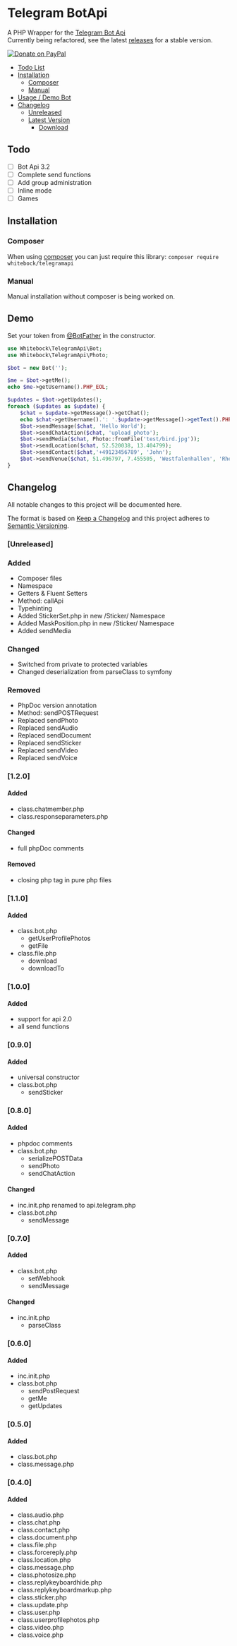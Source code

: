 # Telegram BotApi
A PHP Wrapper for the [Telegram Bot Api](https://core.telegram.org/bots/api)  
Currently being refactored, see the latest [releases](https://github.com/Whitebock/TelegramBot-ApiWrapper/releases") for a stable version.

<span ><a href="https://www.paypal.me/SvenDrewniok" title="Donate"><img src="https://img.shields.io/badge/donate-paypal-blue.svg" alt="Donate on PayPal" /></a></span>

* [Todo List](#todo)
* [Installation](#installation)
  * [Composer](#composer)
  * [Manual](#manual)
* [Usage / Demo Bot](#demo)
* [Changelog](#changelog)
  * [Unreleased](#unreleased)
  * [Latest Version](#120)
    * [Download](https://github.com/Whitebock/TelegramApi/releases/tag/1.2.0)


## Todo
- [ ] Bot Api 3.2
- [ ] Complete send functions
- [ ] Add group administration
- [ ] Inline mode
- [ ] Games

## Installation
### Composer
When using [composer](https://getcomposer.org/) you can just require this library: `composer require whitebock/telegramapi`

### Manual
Manual installation without composer is being worked on.

## Demo
Set your token from [@BotFather](https://t.me/BotFather) in the constructor.
```php
use Whitebock\TelegramApi\Bot;
use Whitebock\TelegramApi\Photo;

$bot = new Bot('');

$me = $bot->getMe();
echo $me->getUsername().PHP_EOL;

$updates = $bot->getUpdates();
foreach ($updates as $update) {
    $chat = $update->getMessage()->getChat();
    echo $chat->getUsername().': '.$update->getMessage()->getText().PHP_EOL;
    $bot->sendMessage($chat, 'Hello World');
    $bot->sendChatAction($chat, 'upload_photo');
    $bot->sendMedia($chat, Photo::fromFile('test/bird.jpg'));
    $bot->sendLocation($chat, 52.520038, 13.404799);
    $bot->sendContact($chat,'+49123456789', 'John');
    $bot->sendVenue($chat, 51.496797, 7.455505, 'Westfalenhallen', 'Rheinlanddamm 200, 44139 Dortmund');
}
```

## Changelog
All notable changes to this project will be documented here.

The format is based on [Keep a Changelog](http://keepachangelog.com/en/1.0.0/)
and this project adheres to [Semantic Versioning](http://semver.org/spec/v2.0.0.html).

### [Unreleased]
### Added
- Composer files
- Namespace
- Getters & Fluent Setters
- Method: callApi
- Typehinting
- Added StickerSet.php in new /Sticker/ Namespace
- Added MaskPosition.php in new /Sticker/ Namespace
- Added sendMedia
### Changed
- Switched from private to protected variables
- Changed deserialization from parseClass to symfony
### Removed
- PhpDoc version annotation
- Method: sendPOSTRequest
- Replaced sendPhoto
- Replaced sendAudio
- Replaced sendDocument
- Replaced sendSticker
- Replaced sendVideo
- Replaced sendVoice

### [1.2.0]
#### Added
- class.chatmember.php
- class.responseparameters.php
#### Changed
- full phpDoc comments
#### Removed
- closing php tag in pure php files

### [1.1.0]
#### Added
- class.bot.php
  - getUserProfilePhotos
  - getFile
- class.file.php
  - download
  - downloadTo

### [1.0.0]
#### Added
- support for api 2.0
- all send functions

### [0.9.0]
#### Added
- universal constructor
- class.bot.php
  - sendSticker

### [0.8.0]
#### Added
- phpdoc comments
- class.bot.php
  - serializePOSTData
  - sendPhoto
  - sendChatAction
#### Changed
- inc.init.php renamed to api.telegram.php
- class.bot.php
  - sendMessage
  
### [0.7.0]
#### Added
- class.bot.php
  - setWebhook
  - sendMessage
#### Changed
- inc.init.php
  - parseClass

### [0.6.0]
#### Added
- inc.init.php
- class.bot.php
  - sendPostRequest
  - getMe
  - getUpdates

### [0.5.0]
#### Added
- class.bot.php
- class.message.php

### [0.4.0]
#### Added
- class.audio.php
- class.chat.php
- class.contact.php
- class.document.php
- class.file.php
- class.forcereply.php
- class.location.php
- class.message.php
- class.photosize.php
- class.replykeyboardhide.php
- class.replykeyboardmarkup.php
- class.sticker.php
- class.update.php
- class.user.php
- class.userprofilephotos.php
- class.video.php
- class.voice.php
